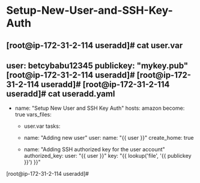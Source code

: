 # Setup-New-User-and-SSH-Key-Auth

[root@ip-172-31-2-114 useradd]# cat user.var
---
user: betcybabu12345
publickey: "mykey.pub"
[root@ip-172-31-2-114 useradd]#
[root@ip-172-31-2-114 useradd]#
[root@ip-172-31-2-114 useradd]# cat useradd.yaml
---
- name: "Setup New User and SSH Key Auth"
  hosts: amazon
  become: true
  vars_files:
    - user.var
  tasks:
    - name: "Adding new user"
      user:
        name: "{{ user }}"
        create_home: true

    - name: "Adding SSH authorized key for the user account"
      authorized_key:
        user: "{{ user }}"
        key: "{{ lookup('file', '{{ publickey }}') }}"


[root@ip-172-31-2-114 useradd]#
